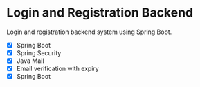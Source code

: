 # Login and Registration Backend 
Login and registration backend system using Spring Boot.

- [x] Spring Boot
- [x] Spring Security
- [x] Java Mail
- [x] Email verification with expiry
- [x] Spring Boot
